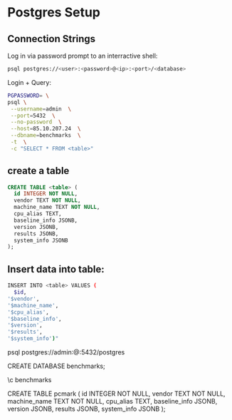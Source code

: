 # Postgres Setup

## Connection Strings

Log in via password prompt to an interractive shell:

```bash
psql postgres://<user>:<password>@<ip>:<port>/<database>
```

Login + Query:

```bash
PGPASSWORD= \
psql \
 --username=admin  \
 --port=5432  \
 --no-password  \
 --host=85.10.207.24  \
 --dbname=benchmarks  \
 -t  \
 -c "SELECT * FROM <table>"
```

## create a table

```sql
CREATE TABLE <table> (
  id INTEGER NOT NULL,
  vendor TEXT NOT NULL,
  machine_name TEXT NOT NULL,
  cpu_alias TEXT,
  baseline_info JSONB,
  version JSONB,
  results JSONB,
  system_info JSONB
);
```

## Insert data into table:

```bash
INSERT INTO <table> VALUES (
  $id,
'$vendor',
'$machine_name',
'$cpu_alias',
'$baseline_info',
'$version',
'$results',
'$system_info')"
```

psql postgres://admin:<password>@<ip>:5432/postgres

CREATE DATABASE benchmarks;

\c benchmarks

CREATE TABLE pcmark (
  id INTEGER NOT NULL,
  vendor TEXT NOT NULL,
  machine_name TEXT NOT NULL,
  cpu_alias TEXT,
  baseline_info JSONB,
  version JSONB,
  results JSONB,
  system_info JSONB
);
